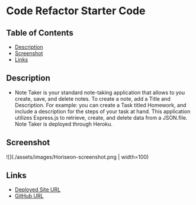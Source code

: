 # Code Refactor Starter Code

 ## Table of Contents
  * [Description](#description)
  * [Screenshot](#screenshot)
  * [Links](#links)


## Description
  * Note Taker is your standard note-taking application that allows to you create, save, and delete notes. To create a note, add a Title and Description. For example: you can create a Task titled Homework, and include a description for the steps of your task at hand. This application utilizes Express.js to retrieve, create, and delete data from a JSON.file. Note Taker is deployed through Heroku.

## Screenshot
![](./assets/images/Horiseon-screenshot.png | width=100)

## Links
* [Deployed Site URL](https://ronan-codes.github.io/refactor-horiseon/)
* [GitHub URL](https://github.com/Ronan-Codes/refactor-horiseon)
